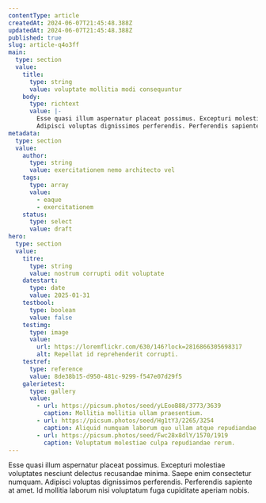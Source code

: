 ```yaml
---
contentType: article
createdAt: 2024-06-07T21:45:48.388Z
updatedAt: 2024-06-07T21:45:48.388Z
published: true
slug: article-q4o3ff
main:
  type: section
  value:
    title:
      type: string
      value: voluptate mollitia modi consequuntur
    body:
      type: richtext
      value: |-
        Esse quasi illum aspernatur placeat possimus. Excepturi molestiae voluptates nesciunt delectus recusandae minima. Saepe enim consectetur numquam.
        Adipisci voluptas dignissimos perferendis. Perferendis sapiente at amet. Id mollitia laborum nisi voluptatum fuga cupiditate aperiam nobis.
metadata:
  type: section
  value:
    author:
      type: string
      value: exercitationem nemo architecto vel
    tags:
      type: array
      value:
        - eaque
        - exercitationem
    status:
      type: select
      value: draft
hero:
  type: section
  value:
    titre:
      type: string
      value: nostrum corrupti odit voluptate
    datestart:
      type: date
      value: 2025-01-31
    testbool:
      type: boolean
      value: false
    testimg:
      type: image
      value:
        url: https://loremflickr.com/630/146?lock=2816866305698317
        alt: Repellat id reprehenderit corrupti.
    testref:
      type: reference
      value: 8de38b15-d950-481c-9299-f547e07d29f5
    galerietest:
      type: gallery
      value:
        - url: https://picsum.photos/seed/yLEooB88/3773/3639
          caption: Mollitia mollitia ullam praesentium.
        - url: https://picsum.photos/seed/Hg1tY3/2265/3254
          caption: Aliquid numquam laborum quo ullam atque repudiandae voluptatum nihil necessitatibus.
        - url: https://picsum.photos/seed/Fwc28x8dlY/1570/1919
          caption: Voluptatum molestiae culpa repudiandae rerum.
---
```


Esse quasi illum aspernatur placeat possimus. Excepturi molestiae voluptates nesciunt delectus recusandae minima. Saepe enim consectetur numquam.
Adipisci voluptas dignissimos perferendis. Perferendis sapiente at amet. Id mollitia laborum nisi voluptatum fuga cupiditate aperiam nobis.